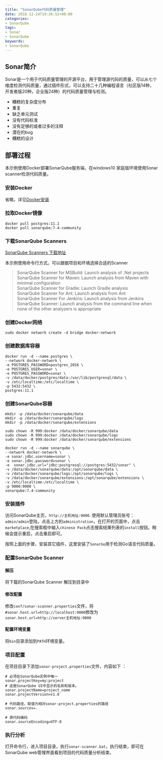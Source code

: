 ```yaml
---
title: "SonarQube代码质量管理"
date: 2018-12-24T19:26:52+08:00
categories:
- SonarQube
tags:
- Sonar
- SonarQube
keywords:
- SonarQube
---
```


## Sonar简介

Sonar是一个用于代码质量管理的开源平台，用于管理源代码的质量，可以从七个维度检测代码质量，通过插件形式，可以支持二十几种编程语言（社区版14种，开发者版20种，企业版24种）的代码质量管理与检测。

* 糟糕的复杂度分布
* 重复
* 缺乏单元测试
* 没有代码标准
* 没有足够的或者过多的注释
* 潜在的bug
* 糟糕的设计

<!--more-->


## 部署过程

本示例使用Docker部署SonarQube服务端，在windows10 家庭版环境使用Sonar scanner检测代码质量。
### 安装Docker

省略，详见[Docker安装](https://docs.docker.com/install/)

### 拉取Docker镜像

```text
docker pull postgres:11.1
docker pull sonarqube:7.4-community
```

### 下载SonarQube Scanners

[SonarQube Scanners 下载地址](https://docs.sonarqube.org/display/SCAN/Analyzing+Source+Code)

本示例使用命令行方式。可以跟据项目和环境选择合适的Scanner

> SonarQube Scanner for MSBuild: Launch analysis of .Net projects  
> SonarQube Scanner for Maven: Launch analysis from Maven with minimal configuration  
> SonarQube Scanner for Gradle: Launch Gradle analysis  
> SonarQube Scanner for Ant: Launch analysis from Ant  
> SonarQube Scanner For Jenkins: Launch analysis from Jenkins  
> SonarQube Scanner: Launch analysis from the command line when none of the other analyzers is appropriate  


### 创建Docker网络

```text
sudo docker network create -d bridge docker-network
```

### 创建数据库容器

```text
docker run -d --name postgres \
--network docker-network \
-e POSTGRES_PASSWORD=postgres_2016 \
-e POSTGRES_USER=sonar \
-e POSTGRES_PASSWORD=sonar \
-v /data/docker/postgres/data:/var/lib/postgresql/data \
-v /etc/localtime:/etc/localtime \
-p 5432:5432 \
postgres:11.1
```

### 创建SonarQube容器

```text
mkdir -p /data/docker/sonarqube/data
mkdir -p /data/docker/sonarqube/logs
mkdir -p /data/docker/sonarqube/extensions

sudo chown -R 999:docker /data/docker/sonarqube/data
sudo chown -R 999:docker /data/docker/sonarqube/logs
sudo chown -R 999:docker /data/docker/sonarqube/extensions

docker run -d --name sonarqube \
--network docker-network \
-e sonar.jdbc.username=sonar \
-e sonar.jdbc.password=sonar \
-e  sonar.jdbc.url="jdbc:postgresql://postgres:5432/sonar" \
-v /data/docker/sonarqube/data:/opt/sonarqube/data \
-v /data/docker/sonarqube/logs:/opt/sonarqube/logs \
-v /data/docker/sonarqube/extensions:/opt/sonarqube/extensions \
-v /etc/localtime:/etc/localtime \
-p 9000:9000 \
sonarqube:7.4-community
```

### 安装插件

访问SonarQube主页，`http://主机地址:9000`. 使用默认管理员账号：`admin/admin`登陆，点击上方的`administration`，在打开的页面中，点击`marketplace`,在搜索框中输入`chinese Pack`点击搜索结果列表的`install`按钮。稍候会提示重启，点击重启即可。

按照上面的步骤，安装其它插件，这里安装了`SonarGo`用于检测Go语言代码质量。

### 配置SonarQube Scanner

#### 解压

将下载的SonarQube Scanner 解压到目录中

#### 修改配置

修改`conf/sonar-scanner.properties`文件，将`#sonar.host.url=http://localhost:9000`修改为`sonar.host.url=http://server主机地址:9000`

#### 配置环境变量

将`bin`目录添加到`PATH`环境变量。

### 项目配置

在项目目录下添加`sonar-project.properties`文件，内容如下 ：

```properties
# 必须在SonarQube实例中唯一
sonar.projectKey=my:project
# 这是SonarQube UI中显示的名称和版本。
sonar.projectName=project_name
sonar.projectVersion=v1.0
 
# 代码路径，取值为相对sonar-project.properties的路径
sonar.sources=.
 
# 源代码编码
sonar.sourceEncoding=UTF-8
```

### 执行分析

打开命令行，进入项目目录，执行`sonar-scanner.bat`，执行结束，即可在SonarQube web管理界面看到项目的代码质量分析结束。
